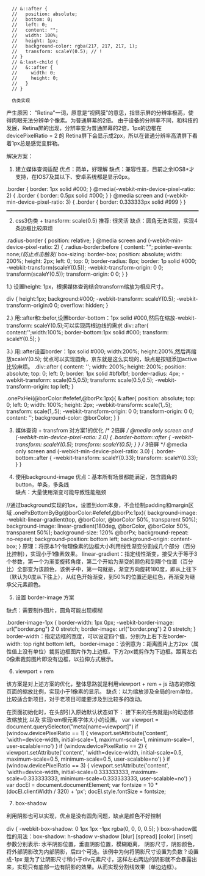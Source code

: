       // &::after {
      //   position: absolute;
      //   bottom: 0;
      //   left: 0;
      //   content: "";
      //   width: 100%;
      //   height: 1px;
      //   background-color: rgba(217, 217, 217, 1);
      //   transform: scaleY(0.5); // !
      // }
      // &:last-child {
      //   &::after {
      //     width: 0;
      //     height: 0;
      //   }
      // }

      伪类实现

产生原因： 
"Retina"一词，原意是“视网膜”的意思，指显示屏的分辨率极高，使得肉眼无法分辨单个像素。为普通屏幕的2倍。
由于设备的分辨率不同，和科技的发展，Retina屏的出现，分辨率变为普通屏幕的2倍，1px的边框在devicePixelRatio = 2 的 Retina屏下会显示成2px，所以在普通分辨率高清屏下看着1px总是感觉变胖勒。

解决方案： 
1. 建立媒体查询适配
优点：简单，好理解
缺点：兼容性差，目前之余IOS8+才支持，在IOS7及其以下、安卓系统都是显示0px。
<!-- css -->
.border {
      border: 1px solid #000;
}
@media(-webkit-min-device-pixel-ratio: 2) {
      .border {
            border: 0.5px solid #000;
      }
}
@media screen and (-webkit-min-device-pixel-ratio: 3) {
    .border { border: 0.333333px solid #999 }
}

<!-- js 可以写成这样： -->
<body><div id="main" style="border: 1px solid #000000;"></div></body>
<script type="text/javascript">
    if (window.devicePixelRatio && devicePixelRatio >= 2) {
        var main = document.getElementById('main');
        main.style.border = '.5px solid #000000';
    }
</script>


2. css3伪类 + transform: scale(0.5)    推荐: 很灵活
缺点：圆角无法实现，实现4条边框比较麻烦

.radius-border {
      position: relative;
}
@media screen and (-webkit-min-device-pixel-ratio: 2) {
      .radius-border:before {
            content: "";
            pointer-events: none;/*防止点击触发*/
            box-sizing: border-box;
            position: absolute;
            width: 200%;
            height: 2px;
            left: 0;
            top: 0;
            border-radius: 8px;
            border: 1p solid #000;
            -webkit-transform(scaleY(0.5));
            -webkit-transform-origin: 0 0;
            transform(scaleY(0.5));
            transform-origin: 0 0;
      }
}

<!-- 还有一种写法： -->
1.) 设置height: 1px，根据媒体查询结合transform缩放为相应尺寸。

div {
    height:1px;
    background:#000;
    -webkit-transform: scaleY(0.5);
    -webkit-transform-origin:0 0;
    overflow: hidden;
}

2.) 用::after和::befor,设置border-bottom：1px solid #000,然后在缩放-webkit-transform: scaleY(0.5);可以实现两根边线的需求
div::after{
    content:'';width:100%;
    border-bottom:1px solid #000;
    transform: scaleY(0.5);
}

3.) 用::after设置border：1px solid #000; width:200%; height:200%,然后再缩放scaleY(0.5); 优点可以实现圆角，京东就是这么实现的，缺点是按钮添加active比较麻烦。
.div::after {
    content: '';
    width: 200%;
    height: 200%;
    position: absolute;
    top: 0;
    left: 0;
    border: 1px solid #bfbfbf;
    border-radius: 4px;
    -webkit-transform: scale(0.5,0.5);
    transform: scale(0.5,0.5);
    -webkit-transform-origin: top left;
}


<!-- 共用方法：  -->
.onePxHei(@borColor:#efefef,@borPx:1px){
  &:after{
    position: absolute;
    top: 0;
    left: 0;
    width: 100%;
    height: 2px;
    -webkit-transform: scale(1,.5);
    transform: scale(1,.5);
    -webkit-transform-origin: 0 0;
    transform-origin: 0 0;
    content: '';
    background-color: @borColor;
  }
}  


3. 媒体查询 + transfrom 对方案1的优化
/* 2倍屏 */
@media only screen and (-webkit-min-device-pixel-ratio: 2.0) {
    .border-bottom::after {
        -webkit-transform: scaleY(0.5);
        transform: scaleY(0.5);
    }
}
/* 3倍屏 */
@media only screen and (-webkit-min-device-pixel-ratio: 3.0) {
    .border-bottom::after {
        -webkit-transform: scaleY(0.33);
        transform: scaleY(0.33);
    }
}

4. 使用background-image
   优点：基本所有场景都能满足，包含圆角的button，单条，多条线     
   缺点：大量使用渐变可能导致性能瓶颈

//通过background实现的1px，设置到dom本身，不会绘制padding和margin区域
.onePxBottomByBg(@borColor:#efefef,@borPx:1px){
  background-image: -webkit-linear-gradient(top, @borColor, @borColor 50%, transparent 50%);
  background-image: linear-gradient(180deg, @borColor, @borColor 50%, transparent 50%);
  background-size: 120% @borPx;
  background-repeat: no-repeat;
  background-position: bottom left;
  background-origin: content-box;
}
原理：将原本1个物理像素的边框大小利用线性渐变分割成几个部分（百分比控制），实现小于1像素效果。
linear-gradient：指定线性渐变，接受大于等于3个参数，第一个为渐变旋转角度，第二个开始为渐变的颜色和到哪个位置（百分比）全部变为该颜色，该例子中，第一句就是，渐变方向旋转180度，即从上往下（默认为0度从下往上），从红色开始渐变，到50%的位置还是红色，再渐变为继承父元素颜色。


5. 设置 border-image 方案

缺点：需要制作图片，圆角可能出现模糊

.border-image-1px {
    border-width: 1px 0px;
    -webkit-border-image: url("border.png") 2 0 stretch;
    border-image: url("border.png") 2 0 stretch;
}
border-width：指定边框的宽度，可以设定四个值，分别为上右下左border-width: top right bottom left。
border-image：该例意为：距离图片上方2px（属性值上没有单位）裁剪边框图片作为上边框，下方2px裁剪作为下边框。距离左右0像素裁剪图片即没有边框，以拉伸方式展示。

6. viewport + rem

该方案是对上述方案的优化，整体思路就是利用viewport + rem + js 动态的修改页面的缩放比例，实现小于1像素的显示。
缺点：以为缩放涉及全局的rem单位，比较适合新项目，对于老项目可能要涉及到比较多的改动。

在页面初始化时，在头部引入原始默认状态如下： <meta name="viewport" id="WebViewport" content="initial-scale=1, maximum-scale=1, minimum-scale=1, user-scalable=no">
接下来的任务就是js的动态修改缩放比 以及 实现rem根元素字体大小的设置。
var viewport = document.querySelector("meta[name=viewport]")
if (window.devicePixelRatio == 1) {
    viewport.setAttribute('content', 'width=device-width, initial-scale=1, maximum-scale=1, minimum-scale=1, user-scalable=no')
} 
if (window.devicePixelRatio == 2) {
    viewport.setAttribute('content', 'width=device-width, initial-scale=0.5, maximum-scale=0.5, minimum-scale=0.5, user-scalable=no')
} 
if (window.devicePixelRatio == 3) {
    viewport.setAttribute('content', 'width=device-width, initial-scale=0.333333333, maximum-scale=0.333333333, minimum-scale=0.333333333, user-scalable=no')
} 
var docEl = document.documentElement;
var fontsize = 10 * (docEl.clientWidth / 320) + 'px';
docEl.style.fontSize = fontsize;


7. box-shadow

利用阴影也可以实现，优点是没有圆角问题，缺点是颜色不好控制

div {
    -webkit-box-shadow: 0 1px 1px -1px rgba(0, 0, 0, 0.5);
}
box-shadow属性的用法：box-shadow: h-shadow v-shadow [blur] [spread] [color] [inset]
参数分别表示: 水平阴影位置，垂直阴影位置，模糊距离， 阴影尺寸，阴影颜色，将外部阴影改为内部阴影，后四个可选。该例中为何将阴影尺寸设置为负数？设置成-1px 是为了让阴影尺寸稍小于div元素尺寸，这样左右两边的阴影就不会暴露出来，实现只有底部一边有阴影的效果。从而实现分割线效果（单边边框）。

